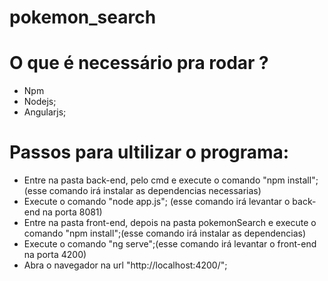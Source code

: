 # pokemon_search 
# O que é necessário pra rodar ?
- Npm
- Nodejs;
- Angularjs;

# Passos para ultilizar o programa:
- Entre na pasta back-end, pelo cmd e execute o comando "npm install"; (esse comando irá instalar as dependencias necessarias)
- Execute o comando "node app.js"; (esse comando irá levantar o back-end na porta 8081)
- Entre na pasta front-end, depois na pasta pokemonSearch e execute o comando "npm install";(esse comando irá instalar as dependencias)
- Execute o comando "ng serve";(esse comando irá levantar o front-end na porta 4200)
- Abra o navegador na url "http://localhost:4200/";
